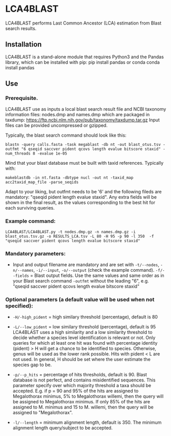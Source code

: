 # LCA4BLAST

LCA4BLAST performs Last Common Ancestor (LCA) estimation from Blast search results.

## Installation
LCA4BLAST is a stand-alone module that requires Python3 and the Pandas library, which can be installed with pip:
pip install pandas
or conda
conda install pandas
## Use
### Prerequisite.
LCA4BLAST use as inputs a local blast search result file and NCBI taxonomy information files: nodes.dmp and names.dmp which are packaged in taxdump:
https://ftp.ncbi.nlm.nih.gov/pub/taxonomy/taxdump.tar.gz
Input files can be provided uncompressed or gzipped.

Typically, the blast search command should look like this:

```console
blastn -query calls.fasta -task megablast -db nt -out blast_otus.tsv -outfmt "6 qseqid saccver pident qcovs length evalue bitscore staxid" -num_threads 8 -evalue 1e-05
```
Mind that your blast database must be built with taxid references. Typically with:
```console
makeblastdb -in nt.fasta -dbtype nucl -out nt -taxid_map acc2taxid_map_file -parse_seqids
```

Adapt to your liking, but outfmt needs to be '6' and the following fileds are mandatory: "qseqid pident length evalue staxid". Any extra fields will be shown in the final result, as the values corresponding to the best hit for each surviving queries.

### Example command:
```console
LCA4BLAST/LCA4BLAST.py -t nodes.dmp.gz -n names.dmp.gz -i blast_otus.tsv.gz -o RESULTS_LCA.tsv -L 80 -H 95 -p 90 -l 350  -f "qseqid saccver pident qcovs length evalue bitscore staxid"
```

### Mandatory parameters:
- Input and output filename are mandatory and are set with `-t/--nodes`, `-n/--names`, `-i/--input`, `-o/--output` (check the example command).
`-f/--fields` = Blast output fields. Use the same values and same order as in your Blast search command `-outfmt` without the leading "6", e.g. "qseqid saccver pident qcovs length evalue bitscore staxid"

### Optional parameters (a default value will be used when not specified):
- `-H/-high_pident` = high similary threshold (percentage), default is 80
- `-L/--low_pident` = low similary threshold (percentage), default is 95
  LCA4BLAST uses a high similarity and a low similarity threshold to decide whether a species level identification is relevant or not. Only queries for which at least one hit was found with percentage identity (pident) > H will get a chance to be identified to species. Otherwise, genus will be used as the lower rank possible. Hits with pident < L are not used. In general, H should be set where the user estimate the species gap to be.

- `-p/--p_hits` = percentage of hits thresholds, default is 90.
Blast database is not perfect, and contains misidentified sequences. This parameter specify over which majority threshold a taxa should be accepted. E.g. if p = 90 and 95% of the hits are assigned to Megalothorax minimus, 5% to Megalothorax willemi, then the query will be assigned to Megalothorax minimus. If only 85% of the hits are assigned to M. minimus and 15 to M. willemi, then the query will be assigned to "Megalothorax".

- `-l/--length` = minimum alignment length, default is 350.
The minimum alignment length query/subject to be accepted.




